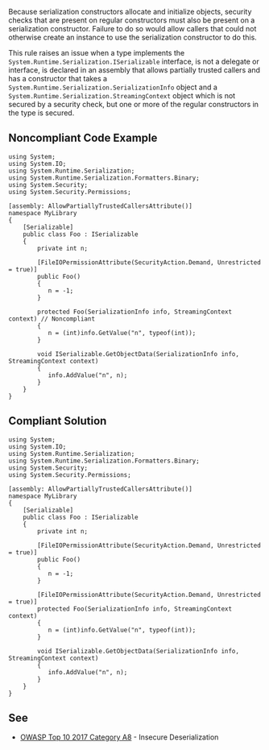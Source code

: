 
Because serialization constructors allocate and initialize objects, security checks that are present on regular constructors must also be present on a serialization constructor. Failure to do so would allow callers that could not otherwise create an instance to use the serialization constructor to do this.

This rule raises an issue when a type implements the `System.Runtime.Serialization.ISerializable` interface, is not a delegate or interface, is declared in an assembly that allows partially trusted callers and has a constructor that takes a `System.Runtime.Serialization.SerializationInfo` object and a `System.Runtime.Serialization.StreamingContext` object which is not secured by a security check, but one or more of the regular constructors in the type is secured.

## Noncompliant Code Example


    using System;
    using System.IO;
    using System.Runtime.Serialization;
    using System.Runtime.Serialization.Formatters.Binary;
    using System.Security;
    using System.Security.Permissions;
    
    [assembly: AllowPartiallyTrustedCallersAttribute()]
    namespace MyLibrary
    {
        [Serializable]
        public class Foo : ISerializable
        {
            private int n;
    
            [FileIOPermissionAttribute(SecurityAction.Demand, Unrestricted = true)]
            public Foo()
            {
               n = -1;
            }
    
            protected Foo(SerializationInfo info, StreamingContext context) // Noncompliant
            {
               n = (int)info.GetValue("n", typeof(int));
            }
    
            void ISerializable.GetObjectData(SerializationInfo info, StreamingContext context)
            {
               info.AddValue("n", n);
            }
        }
    }


## Compliant Solution


    using System;
    using System.IO;
    using System.Runtime.Serialization;
    using System.Runtime.Serialization.Formatters.Binary;
    using System.Security;
    using System.Security.Permissions;
    
    [assembly: AllowPartiallyTrustedCallersAttribute()]
    namespace MyLibrary
    {
        [Serializable]
        public class Foo : ISerializable
        {
            private int n;
    
            [FileIOPermissionAttribute(SecurityAction.Demand, Unrestricted = true)]
            public Foo()
            {
               n = -1;
            }
    
            [FileIOPermissionAttribute(SecurityAction.Demand, Unrestricted = true)]
            protected Foo(SerializationInfo info, StreamingContext context)
            {
               n = (int)info.GetValue("n", typeof(int));
            }
    
            void ISerializable.GetObjectData(SerializationInfo info, StreamingContext context)
            {
               info.AddValue("n", n);
            }
        }
    }


## See

- [OWASP Top 10 2017 Category A8](https://www.owasp.org/index.php/Top_10-2017_A8-Insecure_Deserialization) - Insecure Deserialization

